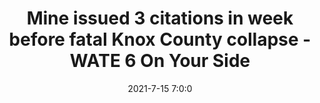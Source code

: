 ---
"title": "Mine issued 3 citations in week before fatal Knox County collapse - WATE 6 On Your Side"
"date": "2021-7-15 7:0:0"
"feed_name": "GOOGLENEWSMINING"
"feed_website": "https://news.google.com/search?q=mining%2Bincident&hl=en-US&gl=US&ceid=US:en"
"feed_rss": "https://news.google.com/rss/search?q=mining%2Bincident&hl=en-US&gl=US&ceid=US:en"
"link": "https://www.wate.com/news/local-news/mine-issued-three-citations-in-week-before-fatal-knox-county-collapse/"
"file": "_posts/2021-1-1-503daa3e6860519aa38e4e4fa987f5ba6b81d1a9.md"
"accident": "1"
"drilling": "0"
---